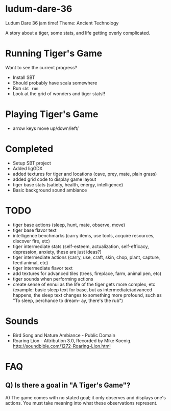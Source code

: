 # ludum-dare-36
Ludum Dare 36 jam time! Theme: Ancient Technology

A story about a tiger, some stats, and life getting overly complicated. 

# Running Tiger's Game

Want to see the current progress?

- Install SBT
- Should probably have scala somewhere
- Run `sbt run`
- Look at the grid of wonders and tiger stats!!

# Playing Tiger's Game
- arrow keys move up/down/left/

# Completed
+ Setup SBT project
+ Added ligGDX 
+ added textures for tiger and locations (cave, prey, mate, plain grass)
+ added grid code to display game layout
+ tiger base stats (satiety, health, energy, intelligence)
+ Basic background sound ambiance

# TODO
- tiger base actions (sleep, hunt, mate, observe, move)
- tiger base flavor text
- intelligence benchmarks (carry items, use tools, acquire resources, discover fire, etc)
- tiger intermediate stats (self-esteem, actualization, self-efficacy, depression, anxiety, these are just ideas?)
- tiger intermediate actions (carry, use, craft, skin, chop, plant, capture, feed animal, etc)
- tiger intermediate flavor text
- add textures for advanced tiles (trees, fireplace, farm, animal pen, etc)
- tiger sounds when performing actions
- create sense of ennui as the life of the tiger gets more complex, etc (example: basic sleep text for base, but as intermediate/advanced happens, the sleep text changes to something more profound, such as "To sleep, perchance to dream- ay, there's the rub")

# Sounds
- Bird Song and Nature Ambiance - Public Domain
- Roaring Lion - Attribution 3.0, Recorded by Mike Koenig. http://soundbible.com/1272-Roaring-Lion.html

# FAQ

## Q) Is there a goal in "A Tiger's Game"?
A) The game comes with no stated goal; it only observes and displays one's actions. You must take meaning into what these observations represent.